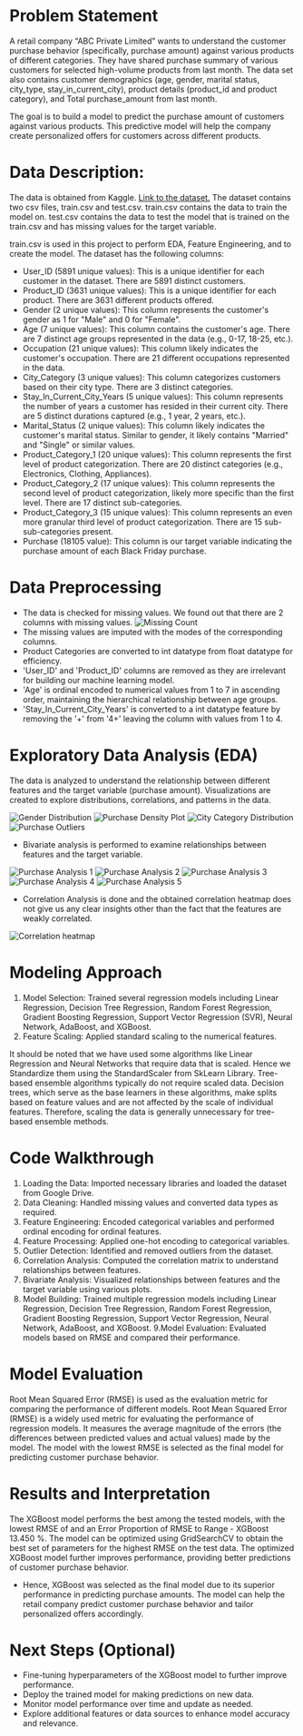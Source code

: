 # Problem Statement

A retail company “ABC Private Limited” wants to understand the customer purchase behavior (specifically, purchase amount) against various products of different categories. They have shared purchase summary of various customers for selected high-volume products from last month. The data set also contains customer demographics (age, gender, marital status, city_type, stay_in_current_city), product details (product_id and product category), and Total purchase_amount from last month.

The goal is to build a model to predict the purchase amount of customers against various products. This predictive model will help the company create personalized offers for customers across different products.

# Data Description:

The data is obtained from Kaggle. [Link to the dataset.](https://www.kaggle.com/datasets/sdolezel/black-friday)
The dataset contains two csv files, train.csv and test.csv.
train.csv contains the data to train the model on.
test.csv contains the data to test the model that is trained on the train.csv and has missing values for the target variable.


train.csv is used in this project to perform EDA, Feature Engineering, and to create the model.
The dataset has the following columns:

- User_ID (5891 unique values): This is a unique identifier for each customer in the dataset. There are 5891 distinct customers.
- Product_ID (3631 unique values): This is a unique identifier for each product. There are 3631 different products offered.
- Gender (2 unique values): This column represents the customer's gender as 1 for "Male" and 0 for "Female".
- Age (7 unique values): This column contains the customer's age. There are 7 distinct age groups represented in the data (e.g., 0-17, 18-25, etc.).
- Occupation (21 unique values): This column likely indicates the customer's occupation. There are 21 different occupations represented in the data.
- City_Category (3 unique values): This column categorizes customers based on their city type. There are 3 distinct categories.
- Stay_In_Current_City_Years (5 unique values): This column represents the number of years a customer has resided in their current city. There are 5 distinct durations captured (e.g., 1 year, 2 years, etc.).
- Marital_Status (2 unique values): This column likely indicates the customer's marital status. Similar to gender, it likely contains "Married" and "Single" or similar values.
- Product_Category_1 (20 unique values): This column represents the first level of product categorization. There are 20 distinct categories (e.g., Electronics, Clothing, Appliances).
- Product_Category_2 (17 unique values): This column represents the second level of product categorization, likely more specific than the first level. There are 17 distinct sub-categories.
- Product_Category_3 (15 unique values): This column represents an even more granular third level of product categorization. There are 15 sub-sub-categories present.
- Purchase (18105 value): This column is our target variable indicating the purchase amount of each Black Friday purchase.

# Data Preprocessing

- The data is checked for missing values. We found out that there are 2 columns with missing values.
![Missing Count](https://github.com/VishShaji/BlackFriday-EDA-and-Feature-Engineering/blob/main/Assets/missing.png)
- The missing values are imputed with the modes of the corresponding columns.
- Product Categories are converted to int datatype from float datatype for efficiency.
- 'User_ID' and 'Product_ID' columns are removed as they are irrelevant for building our machine learning model.
- 'Age' is ordinal encoded to numerical values from 1 to 7 in ascending order, maintaining the hierarchical relationship between age groups.
- 'Stay_In_Current_City_Years' is converted to a int datatype feature by removing the '+' from '4+' leaving the column with values from 1 to 4.

# Exploratory Data Analysis (EDA)

The data is analyzed to understand the relationship between different features and the target variable (purchase amount).
Visualizations are created to explore distributions, correlations, and patterns in the data.

![Gender Distribution](https://github.com/VishShaji/BlackFriday-EDA-and-Feature-Engineering/blob/main/Assets/gender.png)
![Purchase Density Plot](https://github.com/VishShaji/BlackFriday-EDA-and-Feature-Engineering/blob/main/Assets/purchasekde.png)
![City Category Distribution](https://github.com/VishShaji/BlackFriday-EDA-and-Feature-Engineering/blob/main/Assets/city.png)
![Purchase Outliers](https://github.com/VishShaji/BlackFriday-EDA-and-Feature-Engineering/blob/main/Assets/purchaseoutliers.png)

- Bivariate analysis is performed to examine relationships between features and the target variable.
  
![Purchase Analysis 1](https://github.com/VishShaji/BlackFriday-EDA-and-Feature-Engineering/blob/main/Assets/purchase-age.png)
![Purchase Analysis 2](https://github.com/VishShaji/BlackFriday-EDA-and-Feature-Engineering/blob/main/Assets/purchase-gender.png)
![Purchase Analysis 3](https://github.com/VishShaji/BlackFriday-EDA-and-Feature-Engineering/blob/main/Assets/purchase-age2.png)
![Purchase Analysis 4](https://github.com/VishShaji/BlackFriday-EDA-and-Feature-Engineering/blob/main/Assets/purchase-gender2.png)
![Purchase Analysis 5](https://github.com/VishShaji/BlackFriday-EDA-and-Feature-Engineering/blob/main/Assets/purchaseoccupation.png)

- Correlation Analysis is done and the obtained correlation heatmap does not give us any clear insights other than the fact that the features are weakly correlated.
  
![Correlation heatmap](https://github.com/VishShaji/BlackFriday-EDA-and-Feature-Engineering/blob/main/Assets/corr.png)

# Modeling Approach

1. Model Selection: Trained several regression models including Linear Regression, Decision Tree Regression, Random Forest Regression, Gradient Boosting Regression, Support Vector Regression (SVR), Neural Network, AdaBoost, and XGBoost.
2. Feature Scaling: Applied standard scaling to the numerical features.

It should be noted that we have used some algorithms like Linear Regression and Neural Networks that require data that is scaled. Hence we Standardize them using the StandardScaler from SkLearn Library.
Tree-based ensemble algorithms typically do not require scaled data. Decision trees, which serve as the base learners in these algorithms, make splits based on feature values and are not affected by the scale of individual features. Therefore, scaling the data is generally unnecessary for tree-based ensemble methods.

# Code Walkthrough

1. Loading the Data: Imported necessary libraries and loaded the dataset from Google Drive.
2. Data Cleaning: Handled missing values and converted data types as required.
3. Feature Engineering: Encoded categorical variables and performed ordinal encoding for ordinal features.
4. Feature Processing: Applied one-hot encoding to categorical variables.
5. Outlier Detection: Identified and removed outliers from the dataset.
6. Correlation Analysis: Computed the correlation matrix to understand relationships between features.
7. Bivariate Analysis: Visualized relationships between features and the target variable using various plots.
8. Model Building: Trained multiple regression models including Linear Regression, Decision Tree Regression, Random Forest Regression, Gradient Boosting Regression, Support Vector Regression, Neural Network, AdaBoost, and XGBoost.
9.Model Evaluation: Evaluated models based on RMSE and compared their performance.

# Model Evaluation

Root Mean Squared Error (RMSE) is used as the evaluation metric for comparing the performance of different models.
Root Mean Squared Error (RMSE) is a widely used metric for evaluating the performance of regression models. It measures the average magnitude of the errors (the differences between predicted values and actual values) made by the model.
The model with the lowest RMSE is selected as the final model for predicting customer purchase behavior.

# Results and Interpretation

The XGBoost model performs the best among the tested models, with the lowest RMSE of  and an Error Proportion of RMSE to Range - XGBoost 13.450 %. The model can be optimized using GridSearchCV to obtain the best set of parameters for the highest RMSE on the test data. The optimized XGBoost model further improves performance, providing better predictions of customer purchase behavior.
- Hence, XGBoost was selected as the final model due to its superior performance in predicting purchase amounts. The model can help the retail company predict customer purchase behavior and tailor personalized offers accordingly.

# Next Steps (Optional)

- Fine-tuning hyperparameters of the XGBoost model to further improve performance.
- Deploy the trained model for making predictions on new data.
- Monitor model performance over time and update as needed.
- Explore additional features or data sources to enhance model accuracy and relevance.
